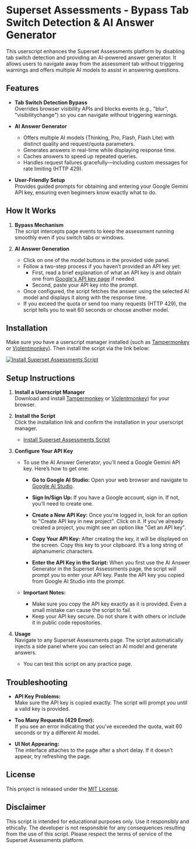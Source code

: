 # Superset Assessments - Bypass Tab Switch Detection & AI Answer Generator

This userscript enhances the Superset Assessments platform by disabling tab switch detection and providing an AI-powered answer generator.
It allows users to navigate away from the assessment tab without triggering warnings and offers multiple AI models to assist in answering questions.

## Features

- **Tab Switch Detection Bypass**  
  Overrides browser visibility APIs and blocks events (e.g., "blur", "visibilitychange") so you can navigate without triggering warnings.

- **AI Answer Generator**  
  - Offers multiple AI models (Thinking, Pro, Flash, Flash Lite) with distinct quality and request/quota parameters.
  - Generates answers in real-time while displaying response time.
  - Caches answers to speed up repeated queries.
  - Handles request failures gracefully—including custom messages for rate limiting (HTTP 429).

- **User-Friendly Setup**  
  Provides guided prompts for obtaining and entering your Google Gemini API key, ensuring even beginners know exactly what to do.

## How It Works

1. **Bypass Mechanism**  
   The script intercepts page events to keep the assessment running smoothly even if you switch tabs or windows.

2. **AI Answer Generation**  
   - Click on one of the model buttons in the provided side panel.
   - Follow a two-step process if you haven’t provided an API key yet:
     - First, read a brief explanation of what an API key is and obtain one from [Google's API key page](https://aistudio.google.com/app/apikey) if needed.
     - Second, paste your API key into the prompt.
   - Once configured, the script fetches the answer using the selected AI model and displays it along with the response time.
   - If you exceed the quota or send too many requests (HTTP 429), the script tells you to wait 60 seconds or choose another model.

## Installation

Make sure you have a userscript manager installed (such as [Tampermonkey](https://www.tampermonkey.net/) or [Violentmonkey](https://violentmonkey.github.io/get-it/)). Then install the script via the link below:

[![Install Superset Assessments Script](https://img.shields.io/badge/Install-Now-brightgreen)](https://github.com/jeryjs/Userscripts/raw/refs/heads/main/Superset/Assessment-Detection-Bypass-And-AI-Answers.user.js)

## Setup Instructions

1. **Install a Userscript Manager**  
   Download and install [Tampermonkey](https://www.tampermonkey.net/) or [Violentmonkey](https://violentmonkey.github.io/get-it/)) for your browser.

2. **Install the Script**  
   Click the installation link and confirm the installation in your userscript manager.
    - [Install Superset Assessments Script](https://github.com/jeryjs/Userscripts/raw/refs/heads/main/Superset/Assessment-Detection-Bypass-And-AI-Answers.user.js)

3. **Configure Your API Key**

    - To use the AI Answer Generator, you'll need a Google Gemini API key. Here’s how to get one:

      - **Go to Google AI Studio:** Open your web browser and navigate to [Google AI Studio](https://aistudio.google.com/).

      - **Sign In/Sign Up:** If you have a Google account, sign in. If not, you'll need to create one.

      - **Create a New API Key:** Once you're logged in, look for an option to "Create API key in new project". Click on it. If you've already created a project, you might see an option like "Get an API key".

      - **Copy Your API Key:** After creating the key, it will be displayed on the screen. Copy this key to your clipboard. It’s a long string of alphanumeric characters.

      - **Enter the API Key in the Script:** When you first use the AI Answer Generator in the Superset Assessments page, the script will prompt you to enter your API key. Paste the API key you copied from Google AI Studio into the prompt.

    - **Important Notes:**
      - Make sure you copy the API key exactly as it is provided. Even a small mistake can cause the script to fail.
      - Keep your API key secure. Do not share it with others or include it in public code repositories.

4. **Usage**  
   Navigate to any Superset Assessments page. The script automatically injects a side panel where you can select an AI model and generate answers.
   - You can test this script on any practice page.

## Troubleshooting

- **API Key Problems:**  
  Make sure the API key is copied exactly. The script will prompt you until a valid key is provided.

- **Too Many Requests (429 Error):**  
  If you see an error indicating that you've exceeded the quota, wait 60 seconds or try a different AI model.

- **UI Not Appearing:**  
  The interface attaches to the page after a short delay. If it doesn't appear, try refreshing the page.

## License

This project is released under the [MIT License](https://opensource.org/licenses/MIT).


## Disclaimer

This script is intended for educational purposes only. Use it responsibly and ethically. The developer is not responsible for any consequences resulting from the use of this script. Please respect the terms of service of the Superset Assessments platform.
